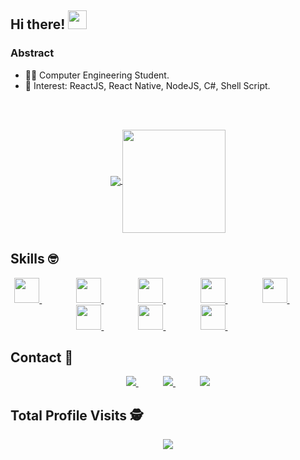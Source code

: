 ## Hi there! <img src="https://raw.githubusercontent.com/iampavangandhi/iampavangandhi/master/gifs/Hi.gif" width="30"></h2>

### Abstract

- 👨‍💻 Computer Engineering Student.
- 💙 Interest: ReactJS, React Native, NodeJS, C#, Shell Script.

<p align="center">
  <!---
  <a href="#">
    <img align="center" width="300" src="mateus.png" />
  </a>
  <a href="#">
    <img align="center" width="450" src="dev.gif" />
  </a>
  -->
</p>
</br>
</br>
<p align="center">
  <a href="https://github.com/gustavofalcao1">
    <img
      align="center"
      src="https://github-readme-stats.vercel.app/api/top-langs/?username=gustavofalcao1&layout=compact"
    />
  </a>
  <a href="https://github.com/gustavofalcao1">
    <img
      align="center"
      height="165"
      src="https://github-readme-stats.vercel.app/api?username=gustavofalcao1&count_private=true&show_icons=true&custom_title=Github%20Status&hide=issues"
    />
  </a>
</p>

## Skills :nerd_face:
<p align="center">
  <a href="https://github.com/gustavofalcao1">
    <img height="40" src="https://icongr.am/devicon/react-original.svg?size=128&color=currentColor">
  </a>
  &nbsp;&nbsp;&nbsp;&nbsp;&nbsp;&nbsp;&nbsp;&nbsp;&nbsp;&nbsp;&nbsp;&nbsp;&nbsp;
  <a href="https://github.com/gustavofalcao1">
    <img height="40" src="https://iconape.com/wp-content/png_logo_vector/flutter.png">
  </a>
  &nbsp;&nbsp;&nbsp;&nbsp;&nbsp;&nbsp;&nbsp;&nbsp;&nbsp;&nbsp;&nbsp;&nbsp;&nbsp;
  <a href="https://github.com/gustavofalcao1?tab=repositories&q=&type=&language=javascript">
    <img height="40" src="https://icongr.am/devicon/javascript-original.svg?size=128&color=currentColor">
  </a>
  &nbsp;&nbsp;&nbsp;&nbsp;&nbsp;&nbsp;&nbsp;&nbsp;&nbsp;&nbsp;&nbsp;&nbsp;&nbsp;
  <a href="https://github.com/gustavofalcao1?tab=repositories&q=&type=&language=html">
    <img height="40" src="https://icongr.am/devicon/html5-original.svg?size=128&color=currentColor">
  </a>
  &nbsp;&nbsp;&nbsp;&nbsp;&nbsp;&nbsp;&nbsp;&nbsp;&nbsp;&nbsp;&nbsp;&nbsp;&nbsp;
  <a href="https://github.com/gustavofalcao1?tab=repositories&q=&type=&language=css">
    <img height="40" src="https://icongr.am/devicon/css3-original.svg?size=128&color=currentColor">
  </a>
  &nbsp;&nbsp;&nbsp;&nbsp;&nbsp;&nbsp;&nbsp;&nbsp;&nbsp;&nbsp;&nbsp;&nbsp;&nbsp;
  <a href="https://github.com/gustavofalcao1?tab=repositories&q=&type=&language=c%23">
    <img height="40" src="https://icongr.am/devicon/csharp-original.svg?size=128&color=currentColor">
  </a>
  &nbsp;&nbsp;&nbsp;&nbsp;&nbsp;&nbsp;&nbsp;&nbsp;&nbsp;&nbsp;&nbsp;&nbsp;&nbsp;
  <a href="https://github.com/gustavofalcao1">
    <img height="40" src="https://icongr.am/devicon/mysql-original.svg?size=128&color=currentColor">
  </a>
  &nbsp;&nbsp;&nbsp;&nbsp;&nbsp;&nbsp;&nbsp;&nbsp;&nbsp;&nbsp;&nbsp;&nbsp;&nbsp;
  <a href="https://github.com/gustavofalcao1?tab=repositories&q=&type=&language=shell">
    <img height="40" src="https://upload.wikimedia.org/wikipedia/commons/thumb/4/4b/Bash_Logo_Colored.svg/1024px-Bash_Logo_Colored.svg.png">
  </a>
  &nbsp;&nbsp;&nbsp;&nbsp;&nbsp;&nbsp;&nbsp;&nbsp;&nbsp;&nbsp;&nbsp;&nbsp;&nbsp;
</p>

## Contact :iphone:
<p align="center">
    <a href="https://github.com/gustavofalcao1">
        <img  src="https://img.shields.io/badge/github-%23100000.svg?&style=for-the-badge&logo=github&logoColor=white&link=mailto:https://github.com/gustavofalcao1">
    </a>
    &nbsp;&nbsp;&nbsp;&nbsp;&nbsp;&nbsp;&nbsp;&nbsp;&nbsp;
    <a href="mailto:gustavo.falcao01@gmail.com">
        <img src="https://img.shields.io/badge/gmail-D14836?&style=for-the-badge&logo=gmail&logoColor=white&link=mailto:gustavo.falcao01@gmail.com">
    </a>
    &nbsp;&nbsp;&nbsp;&nbsp;&nbsp;&nbsp;&nbsp;&nbsp;&nbsp;
    <a href="https://www.linkedin.com/in/gustavofalcao1">
        <img src="https://img.shields.io/badge/linkedin-%230077B5.svg?&style=for-the-badge&logo=linkedin&logoColor=white&link=mailto:https://www.linkedin.com/in/gustavofalcao1/">
    </a>
</p>
<p align="center"> 

 ## Total Profile Visits :detective: <br>
 <p align="center"> 
   <img alingn="center" src="https://profile-counter.glitch.me/gustavofalcao1/count.svg" />
 </p>
</p>
